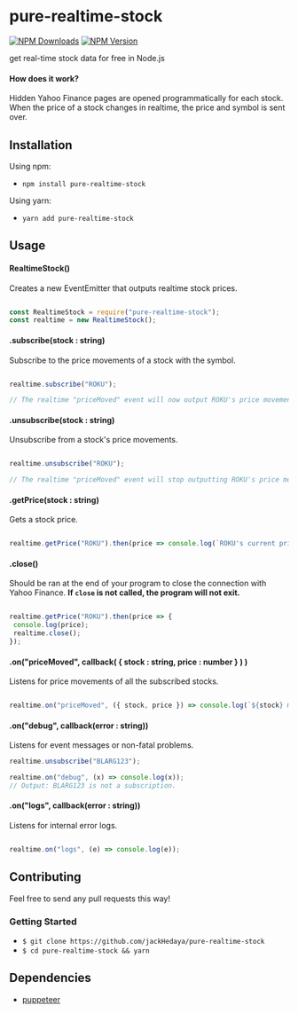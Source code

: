 # pure-realtime-stock
[![NPM Downloads](https://img.shields.io/npm/dt/pure-realtime-stock.svg?style=curved-square)](https://www.npmjs.com/package/pure-realtime-stock)
[![NPM Version](https://badge.fury.io/js/pure-realtime-stock.svg)](https://badge.fury.io/js/pure-realtime-stock)

get real-time stock data for free in Node.js

#### How does it work?
Hidden Yahoo Finance pages are opened programmatically for each stock. When the price of a stock changes in realtime, the price and symbol is sent over.

## Installation

Using npm:
+ `npm install pure-realtime-stock`

Using yarn:
+ `yarn add pure-realtime-stock`

## Usage

#### RealtimeStock()
Creates a new EventEmitter that outputs realtime stock prices.
```js

const RealtimeStock = require("pure-realtime-stock");
const realtime = new RealtimeStock();
```

#### .subscribe(stock : string)
Subscribe to the price movements of a stock with the symbol.
```js

realtime.subscribe("ROKU");

// The realtime "priceMoved" event will now output ROKU's price movements.
```

#### .unsubscribe(stock : string)
Unsubscribe from a stock's price movements.
```js

realtime.unsubscribe("ROKU");

// The realtime "priceMoved" event will stop outputting ROKU's price movements.
```

#### .getPrice(stock : string)
Gets a stock price.
```js

realtime.getPrice("ROKU").then(price => console.log(`ROKU's current price is ${price}.`));
```

#### .close()
Should be ran at the end of your program to close the connection with Yahoo Finance. **If `close` is not called, the program will not exit.**
```js

realtime.getPrice("ROKU").then(price => {
 console.log(price);
 realtime.close();
});
```

#### .on("priceMoved", callback( { stock : string, price : number } ) )
Listens for price movements of all the subscribed stocks.
```js

realtime.on("priceMoved", ({ stock, price }) => console.log(`${stock} moved... new price is ${price}`);
```

#### .on("debug", callback(error : string))
Listens for event messages or non-fatal problems.
 ```js
 realtime.unsubscribe("BLARG123");
 
 realtime.on("debug", (x) => console.log(x));
 // Output: BLARG123 is not a subscription.
 ````
 
#### .on("logs", callback(error : string))
Listens for internal error logs.
 ```js
 
 realtime.on("logs", (e) => console.log(e));
 ````

## Contributing
Feel free to send any pull requests this way!

### Getting Started

+ `$ git clone https://github.com/jackHedaya/pure-realtime-stock`
+ `$ cd pure-realtime-stock && yarn`

## Dependencies

+ <a href="https://github.com/GoogleChrome/puppeteer">puppeteer</a>
